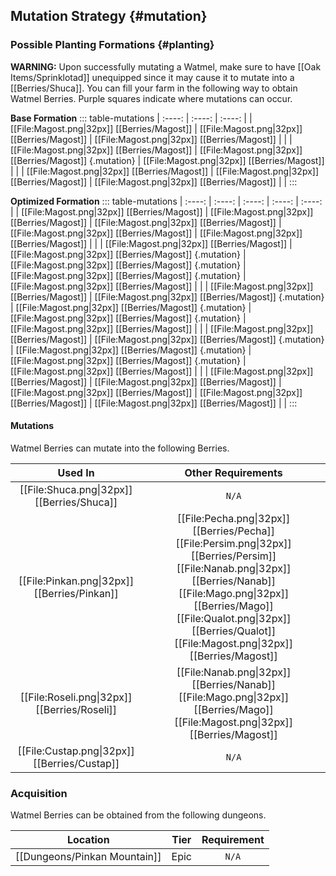 ## Mutation Strategy {#mutation}

### Possible Planting Formations {#planting}

**WARNING:** Upon successfully mutating a Watmel, make sure to have [[Oak Items/Sprinklotad]] unequipped since it may cause it to mutate into a [[Berries/Shuca]].
You can fill your farm in the following way to obtain Watmel Berries. Purple squares indicate where mutations can occur.

**Base Formation**
::: table-mutations
| :----: | :----: | :----: |
| [[File:Magost.png\|32px]] [[Berries/Magost]] | [[File:Magost.png\|32px]] [[Berries/Magost]] | [[File:Magost.png\|32px]] [[Berries/Magost]] | |
| [[File:Magost.png\|32px]] [[Berries/Magost]] | [[File:Magost.png\|32px]] [[Berries/Magost]] {.mutation} | [[File:Magost.png\|32px]] [[Berries/Magost]] | |
| [[File:Magost.png\|32px]] [[Berries/Magost]] | [[File:Magost.png\|32px]] [[Berries/Magost]] | [[File:Magost.png\|32px]] [[Berries/Magost]] | |
:::

**Optimized Formation**
::: table-mutations
| :----: | :----: | :----: | :----: | :----: |
| [[File:Magost.png\|32px]] [[Berries/Magost]] | [[File:Magost.png\|32px]] [[Berries/Magost]] | [[File:Magost.png\|32px]] [[Berries/Magost]] | [[File:Magost.png\|32px]] [[Berries/Magost]] | [[File:Magost.png\|32px]] [[Berries/Magost]] | |
| [[File:Magost.png\|32px]] [[Berries/Magost]] | [[File:Magost.png\|32px]] [[Berries/Magost]] {.mutation} | [[File:Magost.png\|32px]] [[Berries/Magost]] {.mutation} | [[File:Magost.png\|32px]] [[Berries/Magost]] {.mutation} | [[File:Magost.png\|32px]] [[Berries/Magost]] | |
| [[File:Magost.png\|32px]] [[Berries/Magost]] | [[File:Magost.png\|32px]] [[Berries/Magost]] {.mutation} | [[File:Magost.png\|32px]] [[Berries/Magost]] {.mutation} | [[File:Magost.png\|32px]] [[Berries/Magost]] {.mutation} | [[File:Magost.png\|32px]] [[Berries/Magost]] | |
| [[File:Magost.png\|32px]] [[Berries/Magost]] | [[File:Magost.png\|32px]] [[Berries/Magost]] {.mutation} | [[File:Magost.png\|32px]] [[Berries/Magost]] {.mutation} | [[File:Magost.png\|32px]] [[Berries/Magost]] {.mutation} | [[File:Magost.png\|32px]] [[Berries/Magost]] | |
| [[File:Magost.png\|32px]] [[Berries/Magost]] | [[File:Magost.png\|32px]] [[Berries/Magost]] | [[File:Magost.png\|32px]] [[Berries/Magost]] | [[File:Magost.png\|32px]] [[Berries/Magost]] | [[File:Magost.png\|32px]] [[Berries/Magost]] | |
:::

#### Mutations
Watmel Berries can mutate into the following Berries.

| Used In                                       | Other Requirements |
| :---:                                         | :---: |
| [[File:Shuca.png\|32px]] [[Berries/Shuca]]    | `N/A` |
| [[File:Pinkan.png\|32px]] [[Berries/Pinkan]]  | [[File:Pecha.png\|32px]] [[Berries/Pecha]] [[File:Persim.png\|32px]] [[Berries/Persim]] [[File:Nanab.png\|32px]] [[Berries/Nanab]] [[File:Mago.png\|32px]] [[Berries/Mago]] [[File:Qualot.png\|32px]] [[Berries/Qualot]] [[File:Magost.png\|32px]] [[Berries/Magost]] |
| [[File:Roseli.png\|32px]] [[Berries/Roseli]]  | [[File:Nanab.png\|32px]] [[Berries/Nanab]] [[File:Mago.png\|32px]] [[Berries/Mago]] [[File:Magost.png\|32px]] [[Berries/Magost]] |
| [[File:Custap.png\|32px]] [[Berries/Custap]]  | `N/A` |

### Acquisition
Watmel Berries can be obtained from the following dungeons.

| Location	                        | Tier	    | Requirement   |
| :---:                             | :---:     | :---:         |
| [[Dungeons/Pinkan Mountain]]      | Epic	    | `N/A`         |